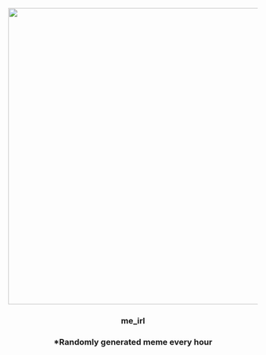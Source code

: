 <p align="center">
        <img src="https://i.redd.it/kmg0ezvjuir81.png" width="600" height="600">
        </p>
        <h3 align="center">me_irl</h3>
        <h3 align="center">*Randomly generated meme every hour</h3>
    